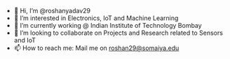 - 👋 Hi, I’m @roshanyadav29
- 👀 I’m interested in Electronics, IoT and Machine Learning
- 🌱 I’m currently working @ Indian Institute of Technology Bombay
- 💞️ I’m looking to collaborate on Projects and Research related to Sensors and IoT
- 📫 How to reach me: Mail me on roshan29@somaiya.edu

<!---
roshanyadav29/roshanyadav29 is a ✨ special ✨ repository because its `README.md` (this file) appears on your GitHub profile.
You can click the Preview link to take a look at your changes.
--->
